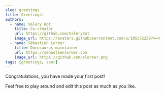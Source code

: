 ```yaml
---
slug: greetings
title: Greetings!
authors:
  - name: Valery Kot
    title: Co-creator
    url: https://github.com/ValeryKot
    image_url: https://avatars.githubusercontent.com/u/105372239?v=4
  - name: Sébastien Lorber
    title: Docusaurus maintainer
    url: https://sebastienlorber.com
    image_url: https://github.com/slorber.png
tags: [greetings, sanr]
---
```


Congratulations, you have made your first post!

Feel free to play around and edit this post as much as you like.